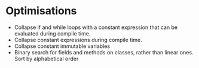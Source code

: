 
Optimisations
=============

* Collapse if and while loops with a constant expression that can be evaluated during compile time.
* Collapse constant expressions during compile time.
* Collapse constant immutable variables
* Binary search for fields and methods on classes, rather than linear ones. Sort by alphabetical order
